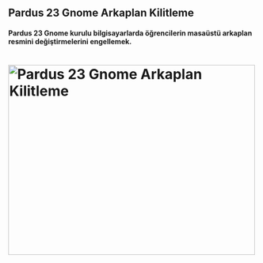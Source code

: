 ## Pardus 23 Gnome Arkaplan Kilitleme
#### Pardus 23 Gnome kurulu bilgisayarlarda öğrencilerin masaüstü arkaplan resmini değiştirmelerini engellemek.
# <img width="498" height="385" alt="Pardus 23 Gnome Arkaplan Kilitleme" src="https://github.com/user-attachments/assets/fac93e54-979e-427d-a6c9-b5ceabe9d3e5" />
